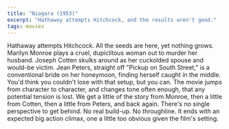 ```yaml
---
title: "Niagara (1953)"
excerpt: "Hathaway attempts Hitchcock, and the results aren't good."
tags: movies
---
```

Hathaway attempts Hitchcock. All the seeds are here, yet nothing grows. Marilyn Monroe plays a cruel, dupiclitous woman out to murder her husband. Joseph Cotten skulks around as her cuckolded spouse and would-be victim. Jean Peters, straight off "Pickup on South Street," is a conventional bride on her honeymoon, finding herself caught in the middle. You'd think you couldn't lose with that setup, but you can. The movie jumps from character to character, and changes tone often enough, that any potential tension is lost. We get a little of the story from Monroe, then a little from Cotten, then a little from Peters, and back again. There's no single perspective to get behind. No real build-up. No throughline. It ends with an expected big action climax, one a little too obvious given the film's setting.
